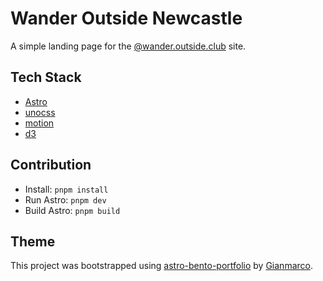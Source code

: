 # Wander Outside Newcastle

A simple landing page for the [@wander.outside.club](htts://instagram.com/wander.outside.club) site.

## Tech Stack

- [Astro](https://astro.build)
- [unocss](https://unocss.dev/)
- [motion](https://motion.dev/)
- [d3](https://d3js.org/)

## Contribution

- Install: `pnpm install`
- Run Astro: `pnpm dev`
- Build Astro: `pnpm build`

## Theme

This project was bootstrapped using [astro-bento-portfolio](https://github.com/Ladvace/astro-bento-portfolio) by [Gianmarco](https://github.com/Ladvace).
